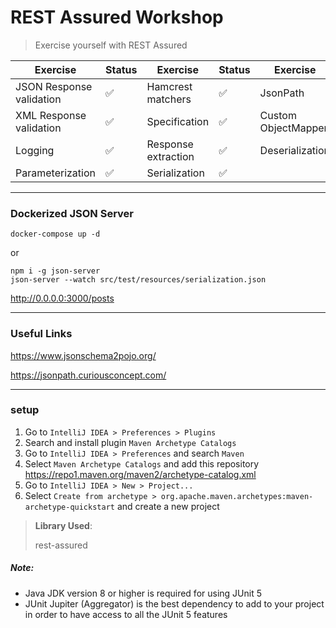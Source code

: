 # REST Assured Workshop
> Exercise yourself with REST Assured

| Exercise       | Status             | Exercise       | Status             | Exercise       | Status             |
| -------------- | ---------          | -------------- | ---------          | -------------- | ---------          |
| JSON Response validation        | :white_check_mark: | Hamcrest matchers        | :white_check_mark: | JsonPath        | :white_check_mark: |
| XML Response validation        | :white_check_mark: | Specification        | :white_check_mark: | Custom ObjectMapper        | :white_check_mark: |
| Logging        | :white_check_mark: | Response extraction        | :white_check_mark: | Deserialization        | :white_check_mark: |
| Parameterization        | :white_check_mark: | Serialization        | :white_check_mark: |


___

### Dockerized JSON Server
```shell
docker-compose up -d
```
or
```shell
npm i -g json-server
json-server --watch src/test/resources/serialization.json
```
http://0.0.0.0:3000/posts

---

### Useful Links

https://www.jsonschema2pojo.org/

https://jsonpath.curiousconcept.com/

---

### setup
1. Go to `IntelliJ IDEA > Preferences > Plugins`
2. Search and install plugin `Maven Archetype Catalogs`
3. Go to `IntelliJ IDEA > Preferences` and search `Maven`
4. Select `Maven Archetype Catalogs` and add this repository https://repo1.maven.org/maven2/archetype-catalog.xml
5. Go to `IntelliJ IDEA > New > Project...`
6. Select `Create from archetype > org.apache.maven.archetypes:maven-archetype-quickstart` and create a new project

> **Library Used**:
>
> rest-assured

##### Note:
- Java JDK version 8 or higher is required for using JUnit 5
- JUnit Jupiter (Aggregator) is the best dependency to add to your project in order to have access to all the JUnit 5 features